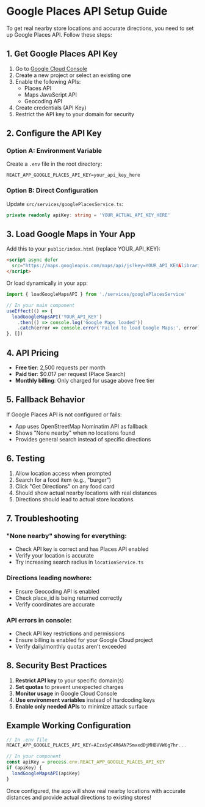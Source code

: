 # Google Places API Setup Guide

To get real nearby store locations and accurate directions, you need to set up Google Places API. Follow these steps:

## 1. Get Google Places API Key

1. Go to [Google Cloud Console](https://console.cloud.google.com/)
2. Create a new project or select an existing one
3. Enable the following APIs:
   - Places API
   - Maps JavaScript API
   - Geocoding API
4. Create credentials (API Key)
5. Restrict the API key to your domain for security

## 2. Configure the API Key

### Option A: Environment Variable
Create a `.env` file in the root directory:
```
REACT_APP_GOOGLE_PLACES_API_KEY=your_api_key_here
```

### Option B: Direct Configuration
Update `src/services/googlePlacesService.ts`:
```typescript
private readonly apiKey: string = 'YOUR_ACTUAL_API_KEY_HERE'
```

## 3. Load Google Maps in Your App

Add this to your `public/index.html` (replace YOUR_API_KEY):
```html
<script async defer 
  src="https://maps.googleapis.com/maps/api/js?key=YOUR_API_KEY&libraries=places">
</script>
```

Or load dynamically in your app:
```typescript
import { loadGoogleMapsAPI } from './services/googlePlacesService'

// In your main component
useEffect(() => {
  loadGoogleMapsAPI('YOUR_API_KEY')
    .then(() => console.log('Google Maps loaded'))
    .catch(error => console.error('Failed to load Google Maps:', error))
}, [])
```

## 4. API Pricing

- **Free tier**: 2,500 requests per month
- **Paid tier**: $0.017 per request (Place Search)
- **Monthly billing**: Only charged for usage above free tier

## 5. Fallback Behavior

If Google Places API is not configured or fails:
- App uses OpenStreetMap Nominatim API as fallback
- Shows "None nearby" when no locations found
- Provides general search instead of specific directions

## 6. Testing

1. Allow location access when prompted
2. Search for a food item (e.g., "burger")
3. Click "Get Directions" on any food card
4. Should show actual nearby locations with real distances
5. Directions should lead to actual store locations

## 7. Troubleshooting

### "None nearby" showing for everything:
- Check API key is correct and has Places API enabled
- Verify your location is accurate
- Try increasing search radius in `locationService.ts`

### Directions leading nowhere:
- Ensure Geocoding API is enabled
- Check place_id is being returned correctly
- Verify coordinates are accurate

### API errors in console:
- Check API key restrictions and permissions
- Ensure billing is enabled for your Google Cloud project
- Verify daily/monthly quotas aren't exceeded

## 8. Security Best Practices

1. **Restrict API key** to your specific domain(s)
2. **Set quotas** to prevent unexpected charges
3. **Monitor usage** in Google Cloud Console
4. **Use environment variables** instead of hardcoding keys
5. **Enable only needed APIs** to minimize attack surface

## Example Working Configuration

```typescript
// In .env file
REACT_APP_GOOGLE_PLACES_API_KEY=AIzaSyC4R6AN7SmxxdDjMHBVVW6g7hr...

// In your component
const apiKey = process.env.REACT_APP_GOOGLE_PLACES_API_KEY
if (apiKey) {
  loadGoogleMapsAPI(apiKey)
}
```

Once configured, the app will show real nearby locations with accurate distances and provide actual directions to existing stores!
